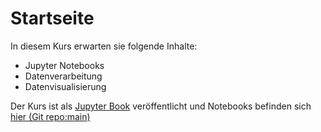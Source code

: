 # Startseite

In diesem Kurs erwarten sie folgende Inhalte:

- Jupyter Notebooks
- Datenverarbeitung 
- Datenvisualisierung 

Der Kurs ist als [Jupyter Book](https://fkaule.github.io/Python_for_Engineers/) veröffentlicht und Notebooks befinden sich [hier (Git repo:main)](https://github.com/Fkaule/Python_for_Engineers/tree/main)